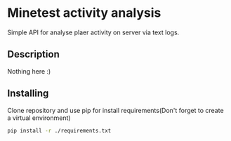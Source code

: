 # Minetest activity analysis
Simple API for analyse plaer activity on server via text logs.

## Description
Nothing here :)

## Installing
Clone repository and use pip for install requirements(Don't forget to create a virtual environment)
```bash
pip install -r ./requirements.txt
```
